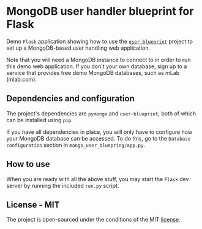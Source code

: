 # MongoDB user handler blueprint for Flask

Demo `Flask` application showing how to use the [`user-blueprint`](https://github.com/volfpeter/user-blueprint) project to set up a MongoDB-based user handling web application.

Note that you will need a MongoDB instance to connect to in order to run this demo web application. If you don't your own database, sign up to a service that provides free demo MongoDB databases, such as mLab (mlab.com).

## Dependencies and configuration

The project's dependencies are `pymongo` and `user-blueprint`, both of which can be installed using `pip`.

If you have all dependencies in place, you will only have to configure how your MongoDB database can be accessed. To do this, go to the `Database configuration` section in `mongo_user_bluepring/app.py`.

## How to use

When you are ready with all the above stuff, you may start the `Flask` dev server by running the included `run.py` script.

## License - MIT

The project is open-sourced under the conditions of the MIT [license](https://choosealicense.com/licenses/mit/).
